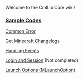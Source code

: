 Welcome to the CmlLib.Core wiki!

### [Sample Codes](https://github.com/AlphaBs/CmlLib.Core/wiki/Sample-Code)

[Common Error](https://github.com/AlphaBs/CmlLib.Core/wiki/Common-Errors)

[Get Minecraft Changelogs](https://github.com/AlphaBs/CmlLib.Core/wiki/Get-Minecraft-Changelogs)

[Handling Events](https://github.com/AlphaBs/CmlLib.Core/wiki/Handling-Events)

[Login and Session](https://github.com/AlphaBs/CmlLib.Core/wiki/Login-and-Session)    (Not completed)

[Launch Options (MLaunchOption)](https://github.com/AlphaBs/CmlLib.Core/wiki/MLaunchOption)

